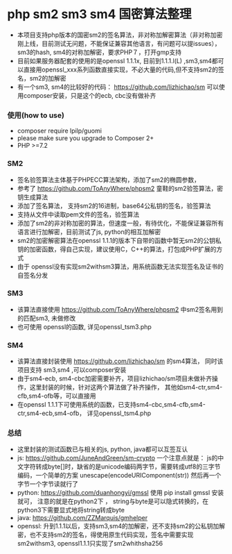 # php sm2 sm3 sm4 国密算法整理
* 本项目支持php版本的国密sm2的签名算法，非对称加解密算法（非对称加密刚上线，目前测试无问题，不能保证兼容其他语言，有问题可以提issues），sm3的hash,  sm4的对称加解密，要求PHP７，打开gmp支持
* 目前如果服务器配套的使用的是openssl 1.1.1x, 目前到1.1.1.l(L) ,sm3,sm4都可以直接用openssl_xxx系列函数直接实现，不必大量的代码,但不支持sm2的签名，sm2的加解密
* 有一个sm3, sm4的比较好的代码： https://github.com/lizhichao/sm  可以使用composer安装，只是这个的ecb, cbc没有做补齐

### 使用(how to use)
* composer require lpilp/guomi 
* please make sure you upgrade to Composer 2+
* PHP >=7.2
### SM2
* 签名验签算法主体基于PHPECC算法架构，添加了sm2的椭圆参数， 
* 参考了 https://github.com/ToAnyWhere/phpsm2 童鞋的sm2验签算法，密钥生成算法
* 添加了签名算法， 支持sm2的16进制，base64公私钥的签名，验签算法
* 支持从文件中读取pem文件的签名，验签算法
* 添加了sm2的非对称加密的算法，但速度一般，有待优化，不能保证兼容所有语言进行加解密，目前测试了js, python的相互加解密
* sm2的加密解密算法在openssl 1.1.1的版本下自带的函数中暂无sm2的公钥私钥的加密函数，得自己实现，建议使用C，C++的算法，打包成PHP扩展的方式
* 由于 openssl没有实现sm2withsm3算法，用系统函数无法实现签名及证书的自签名分发

### SM3
* 该算法直接使用 https://github.com/ToAnyWhere/phpsm2 中sm2签名用到的匹配sm3, 未做修改
* 也可使用 openssl的函数, 详见openssl_tsm3.php

### SM4
* 该算法直接封装使用 https://github.com/lizhichao/sm  的sm4算法， 同时该项目支持 sm3,sm4 ,可以composer安装
* 由于sm4-ecb, sm4-cbc加密需要补齐，项目lizhichao/sm项目未做补齐操作，这里封装的时候，针对这两个算法做了补齐操作， 其他如sm4-ctr,sm4-cfb,sm4-ofb等，可以直接用
* 在openssl 1.1.1下可使用系统的函数，已支持sm4-cbc,sm4-cfb,sm4-ctr,sm4-ecb,sm4-ofb，  详见openssl_tsm4.php

### 总结
* 这里封装的测试函数已与相关的js, python, java都可以互签互认
* js: https://github.com/JuneAndGreen/sm-crypto 一个注意点就是： js的中文字符转成byte[]时，缺省的是unicode编码两字节，需要转成utf8的三字节编码，一个简单的方案 unescape(encodeURIComponent(str)) 然后再一个字节一个字节读就行了
* python: https://github.com/duanhongyi/gmssl  使用 pip install gmssl 安装就可， 注意的就是在python2下 ， string与byte是可以隐式转换的，在python3下需要显式地将string转成byte
* java: https://github.com/ZZMarquis/gmhelper
* openssl: 升到1.1.1以后，支持sm3,sm4的加解密，还不支持sm2的公私钥加解密，也不支持sm2的签名，得使用原生代码实现，签名中需要实现sm2withsm3, openssl1.1.1只实现了sm2whithsha256
